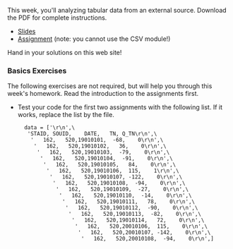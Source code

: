 This week, you'll analyzing tabular data from an external source. Download the
PDF for complete instructions.

* [Slides](Lecture_7_slides.pdf)
* [Assignment](Lecture_7_Assignments_UvA.pdf) (note: you cannot use the CSV module!)

Hand in your solutions on this web site!

### Basics Exercises

The following exercises are not required, but will help you through this week's homework. Read the introduction to the assignments first.

* Test your code for the first two assignments with the following list. If it works, replace the list by the file.

        data = ['\r\n',\
         'STAID, SOUID,    DATE,   TN, Q_TN\r\n',\
          '   162,   520,19010101,  -68,    0\r\n',\
           '   162,   520,19010102,   36,    0\r\n',\
            '   162,   520,19010103,  -79,    0\r\n',\
             '   162,   520,19010104,  -91,    0\r\n',\
              '   162,   520,19010105,   84,    0\r\n',\
               '   162,   520,19010106,  115,    1\r\n',\
                '   162,   520,19010107, -122,    0\r\n',\
                 '   162,   520,19010108,  -94,    0\r\n',\
                  '   162,   520,19010109,  -27,    0\r\n',\
                   '   162,   520,19010110,  -14,    0\r\n',\
                    '   162,   520,19010111,   78,    0\r\n',\
                     '   162,   520,19010112,  -90,    0\r\n',\
                      '   162,   520,19010113,  -82,    0\r\n',\
                       '   162,   520,19010114,   72,    0\r\n',\
                        '   162,   520,20010106,  115,    0\r\n',\
                         '   162,   520,20010107, -142,    0\r\n',\
                          '   162,   520,20010108,  -94,    0\r\n',]
